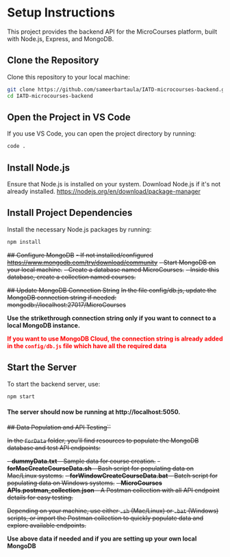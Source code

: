 # Setup Instructions

This project provides the backend API for the MicroCourses platform, built with Node.js, Express, and MongoDB.

## Clone the Repository

Clone this repository to your local machine:

```bash
git clone https://github.com/sameerbartaula/IATD-microcourses-backend.git
cd IATD-microcourses-backend
```

## Open the Project in VS Code
If you use VS Code, you can open the project directory by running:

```bash
code .
```

## Install Node.js

Ensure that Node.js is installed on your system. Download Node.js if it's not already installed. https://nodejs.org/en/download/package-manager 

## Install Project Dependencies
Install the necessary Node.js packages by running:

```bash
npm install
```
~~## Configure MongoDB~~
~~- If not installed/configured https://www.mongodb.com/try/download/community~~
~~- Start MongoDB on your local machine.~~
~~- Create a database named MicroCourses.~~
~~- Inside this database, create a collection named courses.~~

~~## Update MongoDB Connection String~~
~~In the file config/db.js, update the MongoDB connection string if needed: mongodb://localhost:27017/MicroCourses~~

**Use the strikethrough connection string only if you want to connect to a local MongoDB instance.**

**<span style="color:red;">If you want to use MongoDB Cloud, the connection string is already added in the `config/db.js` file which have all the required data</span>**

## Start the Server
To start the backend server, use:

```bash
npm start
```

#### The server should now be running at http://localhost:5050.

~~## Data Population and API Testing``~~

~~In the `ForData` folder, you’ll find resources to populate the MongoDB database and test API endpoints:~~

~~- **dummyData.txt** – Sample data for course creation.~~
~~- **forMacCreateCourseData.sh** – Bash script for populating data on Mac/Linux systems.~~
~~- **forWindowCreateCourseData.bat** – Batch script for populating data on Windows systems.~~
~~- **MicroCourses APIs.postman_collection.json** – A Postman collection with all API endpoint details for easy testing.~~

~~Depending on your machine, use either `.sh` (Mac/Linux) or `.bat` (Windows) scripts, or import the Postman collection to quickly populate data and explore available endpoints.~~

**Use above data if needed and if you are setting up your own local MongoDB**
